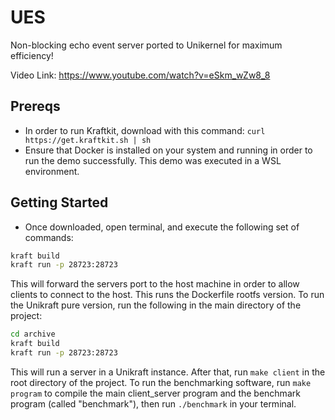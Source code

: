 # UES
Non-blocking echo event server ported to Unikernel for maximum efficiency!

Video Link: https://www.youtube.com/watch?v=eSkm_wZw8_8

## Prereqs
- In order to run Kraftkit, download with this command: `curl https://get.kraftkit.sh | sh`
- Ensure that Docker is installed on your system and running in order to run the demo successfully. This demo was executed in a WSL environment.

## Getting Started
- Once downloaded, open terminal, and execute the following set of commands:
```sh
kraft build
kraft run -p 28723:28723
```
This will forward the servers port to the host machine in order to allow clients to connect to the host. This runs the Dockerfile rootfs version. To run the Unikraft pure version, run the following in the main directory of the project:
```sh
cd archive
kraft build
kraft run -p 28723:28723
```
This will run a server in a Unikraft instance. After that, run `make client` in the root directory of the project. To run the benchmarking software, run `make program` to compile the main client_server program and the benchmark program (called "benchmark"), then run `./benchmark` in your terminal. 

